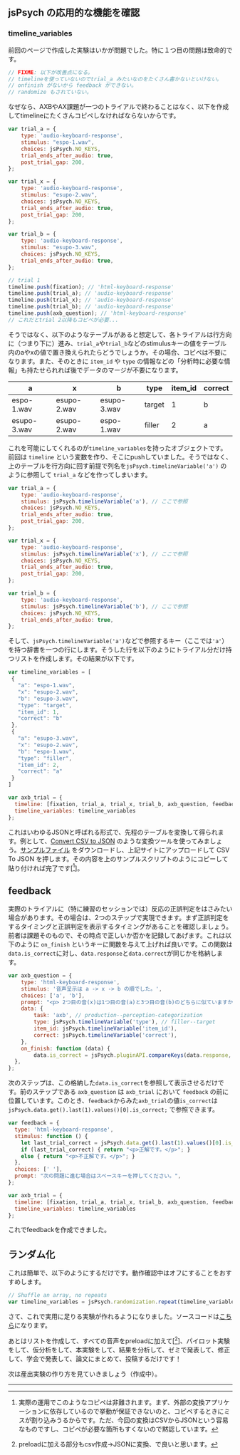 ## jsPsych の応用的な機能を確認

### timeline_variables

前回のページで作成した実験はいかが問題でした。特に１つ目の問題は致命的です。

```js
// FIXME: 以下が改善点になる。
// timelineを使っていないのでtrial_a みたいなのをたくさん書かないといけない。
// onfinish がないから feedback ができない。
// randomize もされていない。
```

なぜなら、AXBやAX課題が一つのトライアルで終わることはなく、以下を作成してtimelineにたくさんコピペしなければならないからです。

```js
var trial_a = {
    type: 'audio-keyboard-response',
    stimulus: "espo-1.wav",
    choices: jsPsych.NO_KEYS,
    trial_ends_after_audio: true,
    post_trial_gap: 200,
};

var trial_x = {
    type: 'audio-keyboard-response',
    stimulus: "esupo-2.wav",
    choices: jsPsych.NO_KEYS,
    trial_ends_after_audio: true,
    post_trial_gap: 200,
};

var trial_b = {
    type: 'audio-keyboard-response',
    stimulus: "esupo-3.wav",
    choices: jsPsych.NO_KEYS,
    trial_ends_after_audio: true,
};

// trial 1
timeline.push(fixation); // 'html-keyboard-response'
timeline.push(trial_a); // 'audio-keyboard-response'
timeline.push(trial_x); // 'audio-keyboard-response'
timeline.push(trial_b); // 'audio-keyboard-response'
timeline.push(axb_question); // 'html-keyboard-response'
// これだとtrial 2以降もコピペが必要...
```

<!--https://www.tablesgenerator.com/markdown_tables-->
そうではなく、以下のようなテーブルがあると想定して、各トライアルは行方向に（つまり下に）進み、`trial_a`や`trial_b`などのstimulusキーの値をテーブル内のaやxの値で置き換えられたらどうでしょうか。その場合、コピペは不要になります。また、そのときに `item_id` や `type` の情報などの「分析時に必要な情報」も持たせられれば後でデータのマージが不要になります。

| a           | x           | b           | type   | item_id | correct |
|-------------|-------------|-------------|--------|---------|---------|
| espo-1.wav  | esupo-2.wav | esupo-3.wav | target | 1       | b       |
| esupo-3.wav | esupo-2.wav | espo-1.wav  | filler | 2       | a       |

これを可能にしてくれるのが`timeline_variables`を持ったオブジェクトです。前回は `timeline` という変数を作り、そこにpushしていました。そうではなく、上のテーブルを行方向に回す前提で列名を`jsPsych.timelineVariable('a')` のように参照して `trial_a` などを作ってしまいます。

```js
var trial_a = {
    type: 'audio-keyboard-response',
    stimulus: jsPsych.timelineVariable('a'), // ここで参照
    choices: jsPsych.NO_KEYS,
    trial_ends_after_audio: true,
    post_trial_gap: 200,
};

var trial_x = {
    type: 'audio-keyboard-response',
    stimulus: jsPsych.timelineVariable('x'), // ここで参照
    choices: jsPsych.NO_KEYS,
    trial_ends_after_audio: true,
    post_trial_gap: 200,
};

var trial_b = {
    type: 'audio-keyboard-response',
    stimulus: jsPsych.timelineVariable('b'), // ここで参照
    choices: jsPsych.NO_KEYS,
    trial_ends_after_audio: true,
};
```

そして、`jsPsych.timelineVariable('a')`などで参照するキー（ここでは`'a'`）を持つ辞書を一つの行にします。そうした行を以下のようにトライアル分だけ持つリストを作成します。その結果が以下です。

```js
var timeline_variables = [
 {
   "a": "espo-1.wav",
   "x": "esupo-2.wav",
   "b": "esupo-3.wav",
   "type": "target",
   "item_id": 1,
   "correct": "b"
 },
 {
   "a": "esupo-3.wav",
   "x": "esupo-2.wav",
   "b": "espo-1.wav",
   "type": "filler",
   "item_id": 2,
   "correct": "a"
 }
]

var axb_trial = {
  timeline: [fixation, trial_a, trial_x, trial_b, axb_question, feedback],
  timeline_variables: timeline_variables
};
```

これはいわゆるJSONと呼ばれる形式で、先程のテーブルを変換して得られます。例として、[Convert CSV to JSON](https://www.convertcsv.com/csv-to-json.htm) のような変換ツールを使ってみましょう。[サンプルファイル](./axb.csv) をダウンロードし、上記サイトにアップロードして CSV To JSON を押します。その内容を上のサンプルスクリプトのようにコピーして貼り付ければ完了です[[^bad]]。

[^bad]: 実際の運用でこのようなコピペは非難されます。まず、外部の変換アプリケーションに依存しているので挙動が保証できないのと、コピペするときにミスが割り込みうるからです。ただ、今回の変換はCSVからJSONという容易なものですし、コピペが必要な箇所もすくないので黙認しています。

## feedback

実際のトライアルに（特に練習のセッションでは）反応の正誤判定をはさみたい場合があります。その場合は、2つのステップで実現できます。まず正誤判定をするタイミングと正誤判定を表示するタイミングがあることを確認しましょう。前者は課題そのもので、その時点で正しいか否かを記録してあげます。これは以下のように `on_finish` というキーに関数を与えて上げれば良いです。この関数は`data.is_correct`に対し、`data.response`と`data.correct`が同じかを格納します。

```js
var axb_question = {
    type: 'html-keyboard-response',
    stimulus: '音声呈示は a -> x -> b の順でした。',
    choices: ['a', 'b'],
    prompt: "<p> 2つ目の音(x)は1つ目の音(a)と3つ目の音(b)のどちらに似ていますか。</p>",
    data: {
        task: 'axb', // production--perception-categorization
        type: jsPsych.timelineVariable('type'), // filler--target
        item_id: jsPsych.timelineVariable('item_id'),
        correct: jsPsych.timelineVariable('correct'),
    },
    on_finish: function (data) {
        data.is_correct = jsPsych.pluginAPI.compareKeys(data.response, data.correct);
  },
};
```

次のステップは、この格納した`data.is_correct`を参照して表示させるだけです。前のステップである `axb_question` は `axb_trial` において `feedback` の前に位置しています。このとき、`feedback`からみた`axb_trial`の値`is_correct`は `jsPsych.data.get().last(1).values()[0].is_correct;` で参照できます。

```js
var feedback = {
  type: 'html-keyboard-response',
  stimulus: function () {
    let last_trial_correct = jsPsych.data.get().last(1).values()[0].is_correct;
    if (last_trial_correct) { return "<p>正解です。</p>"; }
    else { return "<p>不正解です。</p>"; }
  },
  choices: [' '],
  prompt: "次の問題に進む場合はスペースキーを押してください。",
};

var axb_trial = {
  timeline: [fixation, trial_a, trial_x, trial_b, axb_question, feedback],
  timeline_variables: timeline_variables
};
```

これでfeedbackを作成できました。

## ランダム化

これは簡単で、以下のようにするだけです。動作確認中はオフにすることをおすすめします。

```js
// Shuffle an array, no repeats
var timeline_variables = jsPsych.randomization.repeat(timeline_variables, 1);
```

さて、これで実用に足りる実験が作れるようになりました。ソースコードは[こちら](https://gist.github.com/kishiyamat/0e53281b3e335ada094f9ef0b3ae6928)になります。

<script src="https://gist.github.com/kishiyamat/0e53281b3e335ada094f9ef0b3ae6928.js"></script>

あとはリストを作成して、すべての音声をpreloadに加えて[[^preload]]、パイロット実験をして、仮分析をして、本実験をして、結果を分析して、ゼミで発表して、修正して、学会で発表して、論文にまとめて、投稿するだけです！

[^preload]: preloadに加える部分もcsv作成→JSONに変換、で良いと思います。

次は産出実験の作り方を見ていきましょう（作成中）。

---
